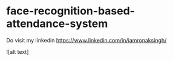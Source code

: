 # face-recognition-based-attendance-system  

Do visit my linkedin https://www.linkedin.com/in/iamronaksingh/

![alt text]
